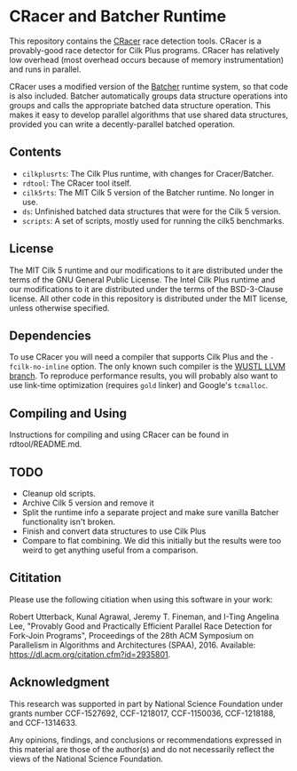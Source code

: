# CRacer and Batcher Runtime 

This repository contains the [CRacer][cracer] race detection tools. CRacer
is a provably-good race detector for Cilk Plus programs. CRacer has
relatively low overhead (most overhead occurs because of memory
instrumentation) and runs in parallel.

CRacer uses a modified version of the [Batcher][batcher] runtime system, so
that code is also included. Batcher automatically groups data
structure operations into groups and calls the appropriate batched
data structure operation. This makes it easy to develop parallel
algorithms that use shared data structures, provided you can write a
decently-parallel batched operation.

## Contents

- `cilkplusrts`: The Cilk Plus runtime, with changes for Cracer/Batcher.
- `rdtool`: The CRacer tool itself.
- `cilk5rts`: The MIT Cilk 5 version of the Batcher runtime. No longer in use.
- `ds`: Unfinished batched data structures that were for the Cilk 5 version.
- `scripts`: A set of scripts, mostly used for running the cilk5 benchmarks.

## License

The MIT Cilk 5 runtime and our modifications to it are distributed
under the terms of the GNU General Public License. The Intel Cilk Plus
runtime and our modifications to it are distributed under the terms of
the BSD-3-Clause license. All other code in this repository is
distributed under the MIT license, unless otherwise specified.

## Dependencies

To use CRacer you will need a compiler that supports Cilk Plus and the
`-fcilk-no-inline` option. The only known such compiler is
the [WUSTL LLVM branch](https://gitlab.com/wustl-pctg-pub/llvm-cilk). To reproduce performance results, you will
probably also want to use link-time optimization (requires `gold`
linker) and Google's `tcmalloc`.

## Compiling and Using

Instructions for compiling and using CRacer can be found in rdtool/README.md.

## TODO
- Cleanup old scripts.
- Archive Cilk 5 version and remove it
- Split the runtime info a separate project and make sure vanilla Batcher functionality isn't broken.
- Finish and convert data structures to use Cilk Plus
- Compare to flat combining. We did this initially but the results
  were too weird to get anything useful from a comparison.

[cracer]: https://dl.acm.org/citation.cfm?id=2935801
[batcher]: https://dl.acm.org/citation.cfm?id=2612688

## Cititation
Please use the following citiation when using this software in your work:

Robert Utterback, Kunal Agrawal, Jeremy T. Fineman, and I-Ting Angelina Lee, "Provably Good and Practically Efficient Parallel Race Detection for Fork-Join Programs", Proceedings of the 28th ACM Symposium on Parallelism in Algorithms and Architectures (SPAA), 2016.
Available: https://dl.acm.org/citation.cfm?id=2935801.

## Acknowledgment
This research was supported in part by National Science Foundation under grants number CCF-1527692, CCF-1218017, CCF-1150036, CCF-1218188, and CCF-1314633.

Any opinions, findings, and conclusions or recommendations expressed in this material are those of the author(s) 
and do not necessarily reflect the views of the National Science Foundation.

